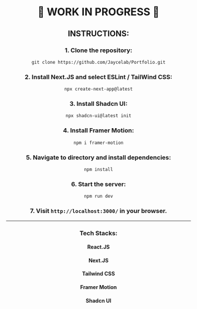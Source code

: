 <div align="center">

# 🚧 WORK IN PROGRESS 🚧

## INSTRUCTIONS:

### 1. Clone the repository:

`git clone https://github.com/Jaycelab/Portfolio.git`

### 2. Install Next.JS and select ESLint / TailWind CSS:

`npx create-next-app@latest`

### 3. Install Shadcn UI:

`npx shadcn-ui@latest init`

### 4. Install Framer Motion:

`npm i framer-motion`

### 5. Navigate to directory and install dependencies:

`npm install`

### 6. Start the server:

`npm run dev`

### 7. Visit `http://localhost:3000/` in your browser.

<hr>

### Tech Stacks:

#### React.JS

#### Next.JS

#### Tailwind CSS

#### Framer Motion

#### Shadcn UI

</div>
